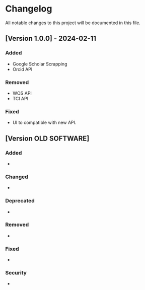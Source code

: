 # Changelog

All notable changes to this project will be documented in this file.

## [Version 1.0.0] - 2024-02-11

### Added
- Google Scholar Scrapping
- Orcid API

### Removed
- WOS API
- TCI API

### Fixed
- UI to compatible with new API.

## [Version OLD SOFTWARE]

### Added
- 

### Changed
- 

### Deprecated
- 

### Removed
- 

### Fixed
- 

### Security
- 